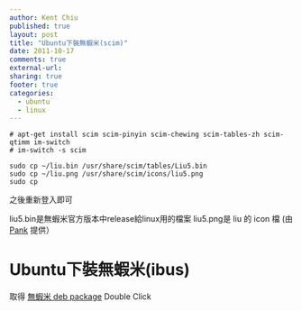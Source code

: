 ```yaml
---
author: Kent Chiu
published: true
layout: post
title: "Ubuntu下裝無蝦米(scim)"
date: 2011-10-17
comments: true
external-url:
sharing: true
footer: true
categories:
  - ubuntu
  - linux
---
```





```
# apt-get install scim scim-pinyin scim-chewing scim-tables-zh scim-qtimm im-switch
# im-switch -s scim
 
sudo cp ~/liu.bin /usr/share/scim/tables/Liu5.bin 
sudo cp ~/liu.png /usr/share/scim/icons/liu5.png
sudo cp

```

之後重新登入即可

liu5.bin是無蝦米官方版本中release給linux用的檔案 liu5.png是 liu 的 icon
檔 (由 [Pank](http://pank.org/blog/ "http://pank.org/blog/") 提供）

Ubuntu下裝無蝦米(ibus)
======================

取得 [無蝦米 deb
package](http://github.com/vicamo/ibus-table-boshiamy/downloads "http://github.com/vicamo/ibus-table-boshiamy/downloads")
Double Click


